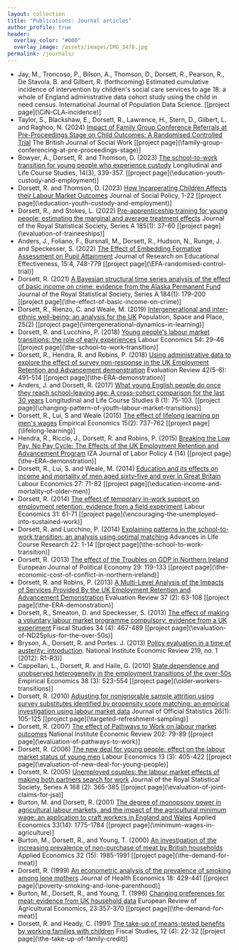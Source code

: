```yaml
---
layout: collection
title: "Publications: Journal articles"
author_profile: true
header:
  overlay_color: "#000"
  overlay_image: /assets/images/IMG_3478.jpg
permalink: /journals/
---
```

* Jay, M., Troncoso, P., Bilson, A., Thomson, D., Dorsett, R., Pearson, R., De Stavola, B. and Gilbert, R. (forthcoming) Estimated cumulative incidence of intervention by children's social care services to age 18: a whole of England administrative data cohort study using the child in need census.  International Journal of Population Data Science. [[project page](\CiN-CLA-incidence\)]
* Taylor, S., Blackshaw, E., Dorsett, R., Lawrence, H., Stern, D., Gilbert, L. and Raghoo, N. (2024) [Impact of Family Group Conference Referrals at Pre-Proceedings Stage on Child Outcomes: A Randomised Controlled Trial](https://doi.org/10.1093/bjsw/bcae035) The British Journal of Social Work [[project page](\family-group-conferencing-at-pre-proceedings-stage\)]
* Bowyer, A., Dorsett, R. and Thomson, D. (2023) [The school-to-work transition for young people who experience custody](https://doi.org/10.1332/175795921X16726787156855) Longitudinal and Life Course Studies, 14(3), 339-357. [[project page](\education-youth-custody-and-employment\)]
* Dorsett, R. and Thomson, D. (2023) [How Incarcerating Children Affects their Labour Market Outcomes](https://doi.org/10.1017/S0047279423000235) Journal of Social Policy, 1-22 [[project page](\education-youth-custody-and-employment\)]
* Dorsett, R., and Stokes, L. (2022) [Pre-apprenticeship training for young people: estimating the marginal and average treatment effects](https://rss.onlinelibrary.wiley.com/doi/full/10.1111/rssa.12697) Journal of the Royal Statistical Society, Series A 185(1): 37-60 [[project page](\evaluation-of-traineeships\)]
* Anders, J., Foliano, F.,  Bursnall, M., Dorsett, R., Hudson, N., Runge, J. and Speckesser, S. (2022) [The Effect of Embedding Formative Assessment on Pupil Attainment](https://doi.org/10.1080/19345747.2021.2018746) Journal of Research on Educational Effectiveness, 15:4, 748-779 [[project page](\EFA-randomised-control-trial\)]
* Dorsett, R. (2021) [A Bayesian structural time series analysis of the effect of basic income on crime: evidence from the Alaska Permanent Fund](https://rss.onlinelibrary.wiley.com/doi/10.1111/rssa.12619) Journal of the Royal Statistical Society, Series A 184(1): 179-200 [[project page](\the-effect-of-basic-income-on-crime\)]
* Dorsett, R., Rienzo, C. and Weale, M. (2019) [Intergenerational and inter-ethnic well-being: an analysis for the UK](https://onlinelibrary.wiley.com/doi/pdf/10.1002/psp.2195) Population, Space and Place, 25(2) [[project page](\intergenerational-dynamics-in-learning\)]
* Dorsett, R. and Lucchino, P. (2018) [Young people's labour market transitions: the role of early experiences](https://doi.org/10.1016/j.labeco.2018.06.002) Labour Economics 54: 29-46 [[project page](\the-school-to-work-transition\)]
* Dorsett, R., Hendra, R. and Robins, P. (2018) [Using administrative data to explore the effect of survey non-response in the UK Employment Retention and Advancement demonstration](https://journals.sagepub.com/doi/abs/10.1177/0193841X16674395?journalCode=erxb) Evaluation Review 42(5-6): 491-514 [[project page](\the-ERA-demonstration\)]
* Anders, J. and Dorsett, R. (2017) [What young English people do once they reach school-leaving age: A cross-cohort comparison for the last 30 years](https://www.llcsjournal.org/index.php/llcs/article/view/399) Longitudinal and Life Course Studies 8 (1): 75-103. [[project page](\changing-pattern-of-youth-labour-market-transitions\)]
* Dorsett, R., Lui, S and Weale (2015) [The effect of lifelong learning on men's wages](http://link.springer.com/article/10.1007%2Fs00181-015-1024-x) Empirical Economics 15(2): 737-762 [[project page](\lifelong-learning\)]
* Hendra, R., Riccio, J., Dorsett, R. and Robins, P. (2015) [Breaking the Low Pay, No Pay Cycle: The Effects of the UK Employment Retention and Advancement Program](http://link.springer.com/article/10.1186/s40173-015-0042-9) IZA Journal of Labor Policy 4 (14) [[project page](\the-ERA-demonstration\)]
* Dorsett, R., Lui, S. and Weale, M. (2014) [Education and its effects on income and mortality of men aged sixty-five and over in Great Britain](www.sciencedirect.com/science/article/pii/S0927537114000189) Labour Economics 27: 71-82 [[project page](\education-income-and-mortality-of-older-men\)]
* Dorsett, R. (2014) [The effect of temporary in-work support on employment retention: evidence from a field experiment](http://www.sciencedirect.com/science/article/pii/S0927537114001158) Labour Economics 31: 61-71 [[project page](\encouraging-the-unemployed-into-sustained-work\)]
* Dorsett, R. and Lucchino, P. (2014) [Explaining patterns in the school-to-work transition: an analysis using optimal matching](http://www.sciencedirect.com/science/article/pii/S1040260814000355) Advances in Life Course Research 22: 1-14 [[project page](\the-school-to-work-transition\)]
* Dorsett, R. (2013) [The effect of the Troubles on GDP in Northern Ireland](http://www.sciencedirect.com/science/article/pii/S0176268012000638) European Journal of Political Economy 29: 119-133 [[project page](\the-economic-cost-of-conflict-in-northern-ireland\)]
* Dorsett, R. and Robins, P. (2013) [A Multi-Level Analysis of the Impacts of Services Provided By the UK Employment Retention and Advancement Demonstration](http://erx.sagepub.com/content/37/2/63.abstract) Evaluation Review 37 (2): 63-108 [[project page](\the-ERA-demonstration\)]
* Dorsett, R., Smeaton, D. and Speckesser, S. (2013) [The effect of making a voluntary labour market programme compulsory: evidence from a UK experiment](http://onlinelibrary.wiley.com/doi/10.1111/j.1475-5890.2013.12016.x/abstract) Fiscal Studies 34 (4): 467-489 [[project page](\evaluation-of-ND25plus-for-the-over-50s\)]
* Bryson, A., Dorsett, R. and Portes. J. (2013) [Policy evaluation in a time of austerity: introduction](http://ner.sagepub.com/content/219/1/R1.full.pdf). National Institute Economic Review 219, no. 1 (2012): R1-R3\)]
* Cappellari, L., Dorsett, R. and Haile, G. (2010) [State dependence and unobserved heterogeneity in the employment transitions of the over-50s](http://link.springer.com/article/10.1007%2Fs00181-009-0278-6) Empirical Economics 38 (3): 523-554 [[project page](\older-workers-transitions\)]
* Dorsett, R. (2010) [Adjusting for nonignorable sample attrition using survey substitutes identified by propensity score matching: an empirical investigation using labour market data](https://www.scb.se/contentassets/ca21efb41fee47d293bbee5bf7be7fb3/adjusting-for-nonignorable-sample-attrition-using-survey-substitutes-identified-by-propensity-score-matching-an-empirical-investigation-using-labour-market-data.pdf) Journal of Official Statistics 26(1): 105-125  [[project page](\targeted-refreshment-sampling\)]
* Dorsett, R. (2007) [The effect of Pathways to Work on labour market outcomes](http://ner.sagepub.com/content/202/1/79.abstract) National Institute Economic Review 202: 79-89 [[project page](\evaluation-of-pathways-to-work\)]
* Dorsett, R. (2006) [The new deal for young people: effect on the labour market status of young men](http://www.sciencedirect.com/science/article/pii/S0927537104001162) Labour Economics 13 (3): 405-422 [[project page](\evaluation-of-new-deal-for-young-people\)]
* Dorsett, R. (2005) [Unemployed couples: the labour market effects of making both partners search for work](http://onlinelibrary.wiley.com/doi/10.1111/j.1467-985X.2005.00353.x/abstract) Journal of the Royal Statistical Society, Series A 168 (2): 365-385 [[project page](\evaluation-of-joint-claims-for-jsa\)]
* Burton, M. and Dorsett, R. (2001) [The degree of monopsony power in agricultural labour markets, and the impact of the agricultural minimum wage: an application to craft workers in England and Wales](http://www.tandfonline.com/doi/abs/10.1080/00036840010017668) Applied Economics 33(14): 1775-1784 [[project page](\minimum-wages-in-agriculture\)]
* Burton, M., Dorsett, R., and Young, T. (2000) [An investigation of the increasing prevalence of non-purchase of meat by British households](http://www.tandfonline.com/doi/abs/10.1080/00036840050155913) Applied Economics 32 (15): 1985-1991 [[project page](\the-demand-for-meat\)]
* Dorsett, R. (1999) [An econometric analysis of the prevalence of smoking among lone mothers](http://www.sciencedirect.com/science/article/pii/S0167629698000459) Journal of Health Economics 18: 429-441 [[project page](\poverty-smoking-and-lone-parenthood\)]
* Burton, M., Dorsett, R., and Young, T. (1996) [Changing preferences for meat: evidence from UK household data](http://erae.oxfordjournals.org/content/23/3/357.abstract) European Review of Agricultural Economics, 23:357-370 [[project page](\the-demand-for-meat\)]
* Dorsett, R. and Heady, C. (1991) [The take-up of means-tested benefits by working families with children](http://www.jstor.org/stable/24439479) Fiscal Studies, 12 (4): 22-32 [[project page](\the-take-up-of-family-credit\)]

